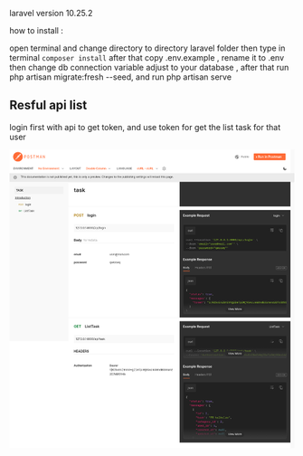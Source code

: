 laravel version 10.25.2

how to install :

open terminal and change directory to directory laravel folder then type in terminal `composer install` after that copy .env.example , rename it to .env then change db connection variable adjust to your database , after that run php artisan migrate:fresh --seed, and run php artisan serve

## **Resful api list**

login first with api to get token, and use token for get the list task for that user

![alt text](https://github.com/dola-basafi/test/blob/main/ssApi.png?raw=true)